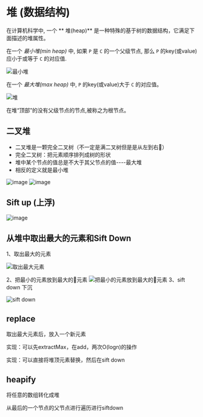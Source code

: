 # 堆 (数据结构)

在计算机科学中, 一个 ** 堆(heap)** 是一种特殊的基于树的数据结构，它满足下面描述的堆属性。

在一个 *最小堆(min heap)* 中, 如果 `P` 是 `C` 的一个父级节点, 那么 `P`  的key(或value)应小于或等于 `C` 的对应值.

![最小堆](https://zky.koocdn.com/club/picture/a3178f6523094b9ba064d0e61e3f57e0.png)

在一个  *最大堆(max heap)* 中,  `P` 的key(或value)大于 `C` 的对应值。

![堆](https://zky.koocdn.com/club/picture/d64f977c3d13414fa74e913a045ad5d0.jpg)


在堆“顶部”的没有父级节点的节点,被称之为根节点。


## 二叉堆

- 二叉堆是一颗完全二叉树（不一定是满二叉树但是是从左到右）
- 完全二叉树：把元素顺序排列成树的形状
- 堆中某个节点的值总是不大于其父节点的值----最大堆
- 相反的定义就是最小堆

![image](https://zky.koocdn.com/club/picture/ea028dc701564e588ee0e62f36185bd1.jpg)
![image](https://zky.koocdn.com/club/picture/22014d99c5c94536af28989ae2cb75c0.jpg)

## Sift up (上浮)

![image](https://zky.koocdn.com/club/picture/62696bc22cb344c5858f42a54b26835f.jpg)

## 从堆中取出最大的元素和Sift Down

1、取出最大的元素

![取出最大元素](https://zky.koocdn.com/club/picture/76d4899d34d14e5db6b316dae3f9f60c.jpg)

2、把最小的元素放到最大的元素
![把最小的元素放到最大的元素](https://zky.koocdn.com/club/picture/ad5d68ac11cd4a728165ddebd3dc5b92.jpg)
3、sift down 下沉

![sift down](https://zky.koocdn.com/club/picture/64b850ed8df94be7a37711c718a53815.jpg)

## replace

取出最大元素后，放入一个新元素

实现：可以先extractMax，在add，两次O(logn)的操作

实现：可以直接将堆顶元素替换，然后在sift down

## heapify

将任意的数组转化成堆

从最后的一个节点的父节点进行遍历进行siftdown